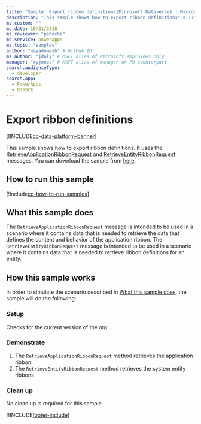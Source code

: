 ```yaml
---
title: "Sample: Export ribbon definitions(Microsoft Dataverse) | Microsoft Docs" # Intent and product brand in a unique string of 43-59 chars including spaces
description: "This sample shows how to export ribbon definitions" # 115-145 characters including spaces. This abstract displays in the search result.
ms.custom: ""
ms.date: 10/31/2018
ms.reviewer: "pehecke"
ms.service: powerapps
ms.topic: "samples"
author: "mayadumesh" # GitHub ID
ms.author: "jdaly" # MSFT alias of Microsoft employees only
manager: "ryjones" # MSFT alias of manager or PM counterpart
search.audienceType: 
  - developer
search.app: 
  - PowerApps
  - D365CE
---
```

# Export ribbon definitions

[!INCLUDE[cc-data-platform-banner](../../../../includes/cc-data-platform-banner.md)]

This sample shows how to export ribbon definitions. It uses the [RetrieveApplicationRibbonRequest](/dotnet/api/microsoft.crm.sdk.messages.retrieveapplicationribbonrequest?view=dynamics-general-ce-9) and [RetrieveEntityRibbonRequest](/dotnet/api/microsoft.crm.sdk.messages.retrieveentityribbonrequest?view=dynamics-general-ce-9) messages. You can download the sample from [here](https://github.com/microsoft/PowerApps-Samples/tree/master/cds/orgsvc/C%23/ExportRibbonDefinitions).


## How to run this sample

[!include[cc-how-to-run-samples](../../includes/cc-how-to-run-samples.md)]

## What this sample does

The `RetrieveApplicationRibbonRequest` message is intended to be used in a scenario where it contains data that is needed to retrieve the data that defines the content and behavior of the application ribbon. The `RetrieveEntityRibbonRequest` message is intended to be used in a scenario where it contains data that is needed to retrieve ribbon definitions for an entity.

## How this sample works

In order to simulate the scenario described in [What this sample does](#what-this-sample-does), the sample will do the following:

### Setup

Checks for the current version of the org.

### Demonstrate

1. The `RetrieveApplicationRibbonRequest` method retrieves the application ribbon.
2. The `RetrieveEntityRibbonRequest` method retrieves the system entity ribbons

### Clean up

No clean up is required for this sample


[!INCLUDE[footer-include](../../../../includes/footer-banner.md)]